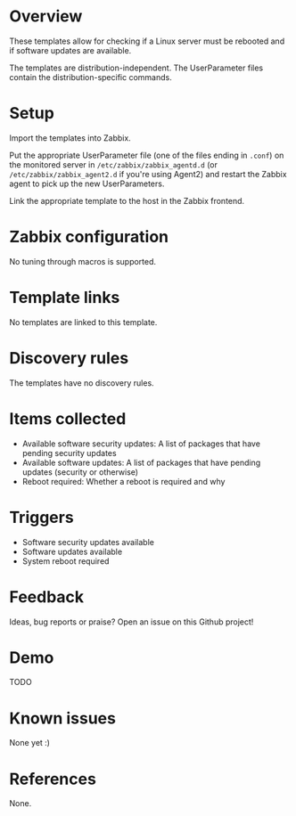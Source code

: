 # Overview

These templates allow for checking if a Linux server must be rebooted and
if software updates are available.

The templates are distribution-independent. The UserParameter files contain
the distribution-specific commands.


# Setup

Import the templates into Zabbix.

Put the appropriate UserParameter file (one of the files ending in `.conf`) on
the monitored server in `/etc/zabbix/zabbix_agentd.d` (or `/etc/zabbix/zabbix_agent2.d`
if you're using Agent2) and restart the Zabbix agent to pick up the new
UserParameters.

Link the appropriate template to the host in the Zabbix frontend.


# Zabbix configuration

No tuning through macros is supported.


# Template links

No templates are linked to this template.


# Discovery rules

The templates have no discovery rules.


# Items collected

- Available software security updates: A list of packages that have pending security updates
- Available software updates: A list of packages that have pending updates (security or otherwise)
- Reboot required: Whether a reboot is required and why


# Triggers

- Software security updates available
- Software updates available
- System reboot required


# Feedback

Ideas, bug reports or praise? Open an issue on this Github project!


# Demo

TODO


# Known issues

None yet :)


# References

None.
